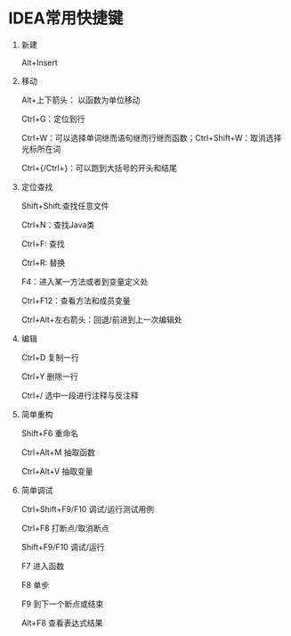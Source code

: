 # IDEA常用快捷键

1. 新建

   Alt+Insert

2. 移动

   Alt+上下箭头： 以函数为单位移动

   Ctrl+G：定位到行

   Ctrl+W：可以选择单词继而语句继而行继而函数；Ctrl+Shift+W：取消选择光标所在词

   Ctrl+{/Ctrl+}：可以跑到大括号的开头和结尾

3. 定位查找

   Shift+Shift:查找任意文件

   Ctrl+N：查找Java类

   Ctrl+F: 查找

   Ctrl+R: 替换

   F4：进入某一方法或者到变量定义处

   Ctrl+F12：查看方法和成员变量

   Ctrl+Alt+左右箭头：回退/前进到上一次编辑处

4. 编辑

   Ctrl+D 复制一行

   Ctrl+Y 删除一行

   Ctrl+/ 选中一段进行注释与反注释

5. 简单重构

   Shift+F6 重命名

   Ctrl+Alt+M 抽取函数

   Ctrl+Alt+V 抽取变量

6. 简单调试

   Ctrl+Shift+F9/F10 调试/运行测试用例

   Ctrl+F8 打断点/取消断点

   Shift+F9/F10 调试/运行

   F7 进入函数

   F8 单步

   F9 到下一个断点或结束

   Alt+F8 查看表达式结果